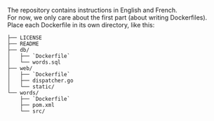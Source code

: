 The repository contains instructions in English and French.
<br/>
For now, we only care about the first part (about writing Dockerfiles).
<br/>
Place each Dockerfile in its own directory, like this:
```
├── LICENSE
├── README
├── db/
│   ├── `Dockerfile`
│   └── words.sql
├── web/
│   ├── `Dockerfile`
│   ├── dispatcher.go
│   └── static/
└── words/
    ├── `Dockerfile`
    ├── pom.xml
    └── src/
```
